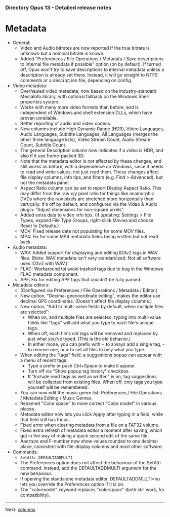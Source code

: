 ### Directory Opus 13 - Detailed release notes

# Metadata

- General:
  - Video and Audio bitrates are now reported if the true bitrate is unknown but a nominal bitrate is known.
  - Added "Preferences / File Operations / Metadata / Save descriptions to internal file metadata if possible" option (on by default). If turned off, Opus won't try to save descriptions to internal metadata unless a description is already set there. Instead, it will go straight to NTFS comments or a descript.ion file, depending on config.
- Video metadata:
  - Overhauled video metadata, now based on the industry-standard MediaInfo library, with optional fallback on the Windows Shell properties system.
  - Works with many more video formats than before, and is independent of Windows and shell extension DLLs, which have proven unreliable.
  - Better reporting of audio and video codecs.
  - New columns include High Dynamic Range (HDR), Video Languages, Audio Languages, Subtitle Languages, All Languages (merges the other three language lists), Video Stream Count, Audio Stream Count, Subtitle Count.
  - The general Description column now indicates if a video is HDR, and also if it use frame-packed 3D.
  - Note that the metadata editor is not affected by these changes, and still works as before, with a dependence on Windows, since it needs to read and write values, not just read them. These changes affect file display columns, info tips, and filters (e.g. Find \> Advanced), but not the metadata panel.
  - Aspect Ratio column can be set to report Display Aspect Ratio. This may differ from the raw x/y pixel ratio for things like anamorphic DVDs where the raw pixels are stretched more horizontally than vertically. It's off by default, and configured via the Video & Audio plugin: "Adjust dimensions for non-square pixels".
  - Added extra data to video info tips. (If updating: Settings \> File Types, expand File Type Groups, right-click Movies and choose Reset to Defaults.)
  - MOV: Fixed release date not populating for some MOV files.
  - MP4: Fix for some MP4 metadata fields being written but not read back.
- Audio metadata:
  - WAV: Added support for displaying and editing ID3v2 tags in WAV files. (Note: WAV metadata isn't very standardized. Not all software uses ID3v2 with WAV.)
  - FLAC: Workaround toi avoid trashed tags due to bug in the Windows FLAC metadata component.
  - APE: Fix for editing APE tags that couldn't be fully parsed.
- Metadata editors:
  - (Configured via Preferences / File Operations / Metadata / Editor.)
  - New option, "Decimal geocoordinate editing", makes the editor use decimal GPS coordinates. (Doesn't affect file display columns.)
  - New option, "Add to multi-value fields by default, when multiple files are selected":
    - When on, and multiple files are selected, typing into multi-value fields like "tags" will add what you type to each file's unique tags.
    - When off, each file's old tags will be removed and replaced by just what you've typed. (This is the old behavior.)
    - In either mode, you can prefix with + to always add a single tag, - to remove one, or = to set all files to only what you type.
  - When editing the "tags" field, a suggestions popup can appear with a menu of recent tags:
    - Type a prefix or push Ctrl+Space to make it appear.
    - Turn off via "Show popup tag history" checkbox.
    - If "Include read tags as well as written" is on, tag suggestions will be collected from existing files. When off, only tags you type yourself will be remembered.
  - You can now edit the music genre list: Preferences / File Operations / Metadata Editing / Music Genres.
  - Renamed "Color space" to more correct "Color model" in various places.
  - Metadata editor now lets you click Apply after typing in a field, while that field still has focus.
  - Fixed error when clearing metadata from a file on a FAT32 volume.
  - Fixed extra refresh of metadata editor a moment after saving, which got in the way of making a quick second edit of the same file.
  - Aperture and F-number now show values rounded to one decimal place, consistent with file-display columns and most other software.
- Commands:
  - `SetAttr DEFAULTADDMULTI`
  - The Preferences option does not affect the behaviour of the SetAttr command. Instead, add the DEFAULTADDMULTI argument for the new behaviour.
  - If opening the standalone metadata editor, DEFAULTADDMULTI=no lets you override the Preferences option if it is on.
  - The "colormodel" keyword replaces "colorspace" (both still work, for compatibility).

------------------------------------------------------------------------

Next: [columns](/Manual/release_history/opus13_detailed/columns.md)

